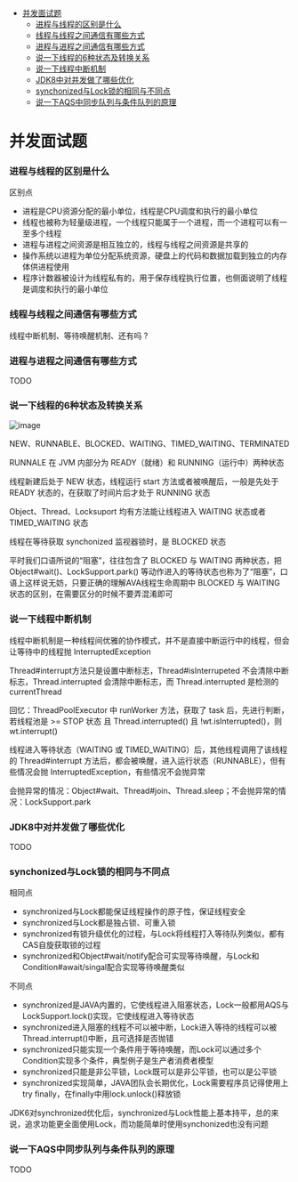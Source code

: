 - [并发面试题](#并发面试题)
  - [进程与线程的区别是什么](#进程与线程的区别是什么)
  - [线程与线程之间通信有哪些方式](#线程与线程之间通信有哪些方式)
  - [进程与进程之间通信有哪些方式](#进程与进程之间通信有哪些方式)
  - [说一下线程的6种状态及转换关系](#说一下线程的6种状态及转换关系)
  - [说一下线程中断机制](#说一下线程中断机制)
  - [JDK8中对并发做了哪些优化](#JDK8中对并发做了哪些优化)
  - [synchonized与Lock锁的相同与不同点](#synchonized与Lock锁的相同与不同点)
  - [说一下AQS中同步队列与条件队列的原理](#说一下AQS中同步队列与条件队列的原理)

# 并发面试题

### 进程与线程的区别是什么

区别点
- 进程是CPU资源分配的最小单位，线程是CPU调度和执行的最小单位
- 线程也被称为轻量级进程，一个线程只能属于一个进程，而一个进程可以有一至多个线程
- 进程与进程之间资源是相互独立的，线程与线程之间资源是共享的
- 操作系统以进程为单位分配系统资源，硬盘上的代码和数据加载到独立的内存体供进程使用
- 程序计数器被设计为线程私有的，用于保存线程执行位置，也侧面说明了线程是调度和执行的最小单位

### 线程与线程之间通信有哪些方式

线程中断机制、等待唤醒机制、还有吗 ?

### 进程与进程之间通信有哪些方式

TODO

### 说一下线程的6种状态及转换关系

![image](https://user-images.githubusercontent.com/10209135/97520335-eecbe380-19d5-11eb-8f81-5a6ce563b594.png)

NEW、RUNNABLE、BLOCKED、WAITING、TIMED_WAITING、TERMINATED

RUNNALE 在 JVM 内部分为 READY（就绪）和 RUNNING（运行中）两种状态

线程新建后处于 NEW 状态，线程运行 start 方法或者被唤醒后，一般是先处于 READY 状态的，在获取了时间片后才处于 RUNNING 状态

Object、Thread、Locksuport 均有方法能让线程进入 WAITING 状态或者 TIMED_WAITING 状态

线程在等待获取 synchonized 监视器锁时，是 BLOCKED 状态

平时我们口语所说的“阻塞”，往往包含了 BLOCKED 与 WAITING 两种状态，把 Object#wait()、LockSupport.park() 等动作进入的等待状态也称为了“阻塞”，口语上这样说无妨，只要正确的理解AVA线程生命周期中 BLOCKED 与 WAITING 状态的区别，在需要区分的时候不要弄混淆即可

### 说一下线程中断机制

线程中断机制是一种线程间优雅的协作模式，并不是直接中断运行中的线程，但会让等待中的线程抛 InterruptedException

Thread#interrupt方法只是设置中断标志，Thread#isInterrupeted 不会清除中断标志，Thread.interrupted 会清除中断标志，而 Thread.interrupted 是检测的 currentThread

回忆：ThreadPoolExecutor 中 runWorker 方法，获取了 task 后，先进行判断，若线程池是 >= STOP 状态 且 Thread.interrupted() 且 !wt.isInterrupted()，则 wt.interrupt()

线程进入等待状态（WAITING 或 TIMED_WAITING）后，其他线程调用了该线程的 Thread#interrupt 方法后，都会被唤醒，进入运行状态（RUNNABLE），但有些情况会抛 InterruptedException，有些情况不会抛异常

会抛异常的情况：Object#wait、Thread#join、Thread.sleep；不会抛异常的情况：LockSupport.park

### JDK8中对并发做了哪些优化

TODO

### synchonized与Lock锁的相同与不同点

相同点
- synchronized与Lock都能保证线程操作的原子性，保证线程安全
- synchronized与Lock都是独占锁、可重入锁
- synchronized有锁升级优化的过程，与Lock将线程打入等待队列类似，都有CAS自旋获取锁的过程
- synchronized和Object#wait/notify配合可实现等待唤醒，与Lock和Condition#await/singal配合实现等待唤醒类似

不同点
- synchronized是JAVA内置的，它使线程进入阻塞状态，Lock一般都用AQS与LockSupport.lock()实现，它使线程进入等待状态
- synchronized进入阻塞的线程不可以被中断，Lock进入等待的线程可以被Thread.interrupt()中断，且可选择是否抛错
- synchronized只能实现一个条件用于等待唤醒，而Lock可以通过多个Condition实现多个条件，典型例子是生产者消费者模型
- synchronized只能是非公平锁，Lock既可以是非公平锁，也可以是公平锁
- synchronized实现简单，JAVA团队会长期优化，Lock需要程序员记得使用上try finally，在finally中用lock.unlock()释放锁

JDK6对synchronized优化后，synchronized与Lock性能上基本持平，总的来说，追求功能更全面使用Lock，而功能简单时使用synchonized也没有问题

### 说一下AQS中同步队列与条件队列的原理

TODO
